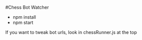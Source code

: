 #Chess Bot Watcher

- npm install
- npm start

If you want to tweak bot urls, look in chessRunner.js at the top